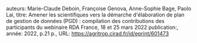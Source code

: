 auteurs: Marie-Claude Deboin, Françoise Genova, Anne-Sophie Bage, Paolo Lai, 
titre: Amener les scientifiques vers la démarche d'élaboration de plan de gestion de données (PGD) : compilation des contributions des participants du webinaire RDA France, 18 et 25 mars 2022
publication:, 
année: 2022, 
p.21 p.,
URL: https://agritrop.cirad.fr/id/eprint/601473

